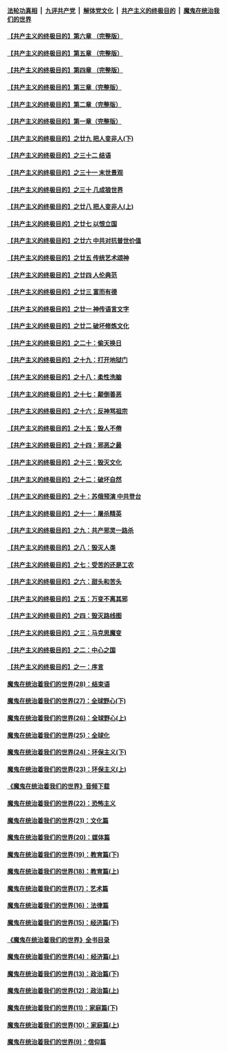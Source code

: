 ####  [法轮功真相](../../../../basic/blob/master/README.md?t=06240731) &nbsp;|&nbsp; [九评共产党](../../../../9ping.md/blob/master/README.md?t=06240731) &nbsp;|&nbsp; [解体党文化](../../../../jtdwh.md/blob/master/README.md?t=06240731)  &nbsp;|&nbsp; [共产主义的终极目的](../../../../gczydzjmd.md/blob/master/README.md?t=06240731) &nbsp;|&nbsp; [魔鬼在统治我们的世界](../../../../mgztzwmdsj.md/blob/master/README.md?t=06240731) 

#### [【共产主义的终极目的】第六章 （完整版）](../pages/nsc422/n11428913.md?t=06240731) 

#### [【共产主义的终极目的】第五章 （完整版）](../pages/nsc422/n11428912.md?t=06240731) 

#### [【共产主义的终极目的】第四章 （完整版）](../pages/nsc422/n11428907.md?t=06240731) 

#### [【共产主义的终极目的】第三章（完整版）](../pages/nsc422/n11428848.md?t=06240731) 

#### [【共产主义的终极目的】第二章（完整版）](../pages/nsc422/n11428831.md?t=06240731) 

#### [【共产主义的终极目的】第一章（完整版）](../pages/nsc422/n11417651.md?t=06240731) 

#### [【共产主义的终极目的】之廿九 把人变非人(下)](../pages/nsc422/n11344140.md?t=06240731) 

#### [【共产主义的终极目的】之三十二 结语](../pages/nsc422/n11360535.md?t=06240731) 

#### [【共产主义的终极目的】之三十一 末世景观](../pages/nsc422/n11351129.md?t=06240731) 

#### [【共产主义的终极目的】之三十 几成狼世界](../pages/nsc422/n11348280.md?t=06240731) 

#### [【共产主义的终极目的】之廿八 把人变非人(上)](../pages/nsc422/n11340492.md?t=06240731) 

#### [【共产主义的终极目的】之廿七 以恨立国](../pages/nsc422/n11336944.md?t=06240731) 

#### [【共产主义的终极目的】之廿六 中共对抗普世价值](../pages/nsc422/n11324785.md?t=06240731) 

#### [【共产主义的终极目的】之廿五 传统艺术颂神](../pages/nsc422/n11296396.md?t=06240731) 

#### [【共产主义的终极目的】之廿四 人伦典范](../pages/nsc422/n11296397.md?t=06240731) 

#### [【共产主义的终极目的】之廿三 富而有德](../pages/nsc422/n11283598.md?t=06240731) 

#### [【共产主义的终极目的】之廿一 神传语言文字](../pages/nsc422/n11263265.md?t=06240731) 

#### [【共产主义的终极目的】之廿二 破坏修炼文化](../pages/nsc422/n11245728.md?t=06240731) 

#### [【共产主义的终极目的】之二十：偷天换日](../pages/nsc422/n11238846.md?t=06240731) 

#### [【共产主义的终极目的】之十九：打开地狱门](../pages/nsc422/n11206376.md?t=06240731) 

#### [【共产主义的终极目的】之十八：柔性洗脑](../pages/nsc422/n11199994.md?t=06240731) 

#### [【共产主义的终极目的】之十七：颠倒善恶](../pages/nsc422/n11179782.md?t=06240731) 

#### [【共产主义的终极目的】之十六：反神骂祖宗](../pages/nsc422/n11166798.md?t=06240731) 

#### [【共产主义的终极目的】之十五：毁人不倦](../pages/nsc422/n11166792.md?t=06240731) 

#### [【共产主义的终极目的】之十四：邪恶之最](../pages/nsc422/n11150249.md?t=06240731) 

#### [【共产主义的终极目的】之十三：毁灭文化](../pages/nsc422/n11135227.md?t=06240731) 

#### [【共产主义的终极目的】之十二：破坏自然](../pages/nsc422/n11135214.md?t=06240731) 

#### [【共产主义的终极目的】之十：苏俄预演 中共登台](../pages/nsc422/n11118424.md?t=06240731) 

#### [【共产主义的终极目的】之十一：屠杀精英](../pages/nsc422/n11118442.md?t=06240731) 

#### [【共产主义的终极目的】之九：共产邪灵一路杀](../pages/nsc422/n11114139.md?t=06240731) 

#### [【共产主义的终极目的】之八：毁灭人类](../pages/nsc422/n11108503.md?t=06240731) 

#### [【共产主义的终极目的】之七：受苦的还是工农](../pages/nsc422/n11101809.md?t=06240731) 

#### [【共产主义的终极目的】之六：甜头和苦头](../pages/nsc422/n11096971.md?t=06240731) 

#### [【共产主义的终极目的】之五：万变不离其邪](../pages/nsc422/n11091285.md?t=06240731) 

#### [【共产主义的终极目的】之四：毁灭路线图](../pages/nsc422/n11086284.md?t=06240731) 

#### [【共产主义的终极目的】之三：马克思魔变](../pages/nsc422/n11061941.md?t=06240731) 

#### [【共产主义的终极目的】之二：中心之国](../pages/nsc422/n11047728.md?t=06240731) 

#### [【共产主义的终极目的】之一：序言](../pages/nsc422/n11086077.md?t=06240731) 

#### [魔鬼在统治着我们的世界(28)：结束语](../pages/nsc422/n10936246.md?t=06240731) 

#### [魔鬼在统治着我们的世界(27)：全球野心(下)](../pages/nsc422/n10928319.md?t=06240731) 

#### [魔鬼在统治着我们的世界(26)：全球野心(上)](../pages/nsc422/n10900318.md?t=06240731) 

#### [魔鬼在统治着我们的世界(25)：全球化](../pages/nsc422/n10788205.md?t=06240731) 

#### [魔鬼在统治着我们的世界(24)：环保主义(下)](../pages/nsc422/n10695307.md?t=06240731) 

#### [魔鬼在统治着我们的世界(23)：环保主义(上)](../pages/nsc422/n10688613.md?t=06240731) 

#### [《魔鬼在统治着我们的世界》音频下载](../pages/nsc422/n10635553.md?t=06240731) 

#### [魔鬼在统治着我们的世界(22)：恐怖主义](../pages/nsc422/n10614727.md?t=06240731) 

#### [魔鬼在统治着我们的世界(21)：文化篇](../pages/nsc422/n10597706.md?t=06240731) 

#### [魔鬼在统治着我们的世界(20)：媒体篇](../pages/nsc422/n10586579.md?t=06240731) 

#### [魔鬼在统治着我们的世界(19)：教育篇(下)](../pages/nsc422/n10564808.md?t=06240731) 

#### [魔鬼在统治着我们的世界(18)：教育篇(上)](../pages/nsc422/n10526970.md?t=06240731) 

#### [魔鬼在统治着我们的世界(17)：艺术篇](../pages/nsc422/n10499093.md?t=06240731) 

#### [魔鬼在统治着我们的世界(16)：法律篇](../pages/nsc422/n10485969.md?t=06240731) 

#### [魔鬼在统治着我们的世界(15)：经济篇(下)](../pages/nsc422/n10469975.md?t=06240731) 

#### [《魔鬼在统治着我们的世界》全书目录](../pages/nsc422/n10464261.md?t=06240731) 

#### [魔鬼在统治着我们的世界(14)：经济篇(上)](../pages/nsc422/n10457370.md?t=06240731) 

#### [魔鬼在统治着我们的世界(13)：政治篇(下)](../pages/nsc422/n10448270.md?t=06240731) 

#### [魔鬼在统治着我们的世界(12)：政治篇(上)](../pages/nsc422/n10444576.md?t=06240731) 

#### [魔鬼在统治着我们的世界(11)：家庭篇(下)](../pages/nsc422/n10440961.md?t=06240731) 

#### [魔鬼在统治着我们的世界(10)：家庭篇(上)](../pages/nsc422/n10435448.md?t=06240731) 

#### [魔鬼在统治着我们的世界(9)：信仰篇](../pages/nsc422/n10432159.md?t=06240731) 

